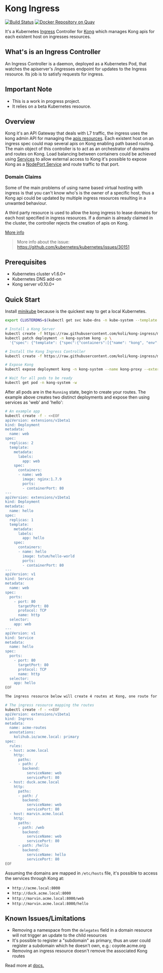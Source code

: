 # Kong Ingress

[![Build Status](https://travis-ci.org/koli/kong-ingress.svg?branch=master)](https://travis-ci.org/koli/kong-ingress)
[![Docker Repository on Quay](https://quay.io/repository/koli/kong-ingress/status "Docker Repository on Quay")](https://quay.io/repository/koli/kong-ingress)

It's a Kubernetes [Ingress](https://kubernetes.io/docs/concepts/services-networking/ingress/) Controller for [Kong](https://getkong.org/about) which manages Kong apis for each existent host on ingresses resources.

## What's is an Ingress Controller

An Ingress Controller is a daemon, deployed as a Kubernetes Pod, that watches the apiserver's /ingresses endpoint for updates to the Ingress resource. Its job is to satisfy requests for ingress.

## Important Note

- This is a work in progress project.
- It relies on a beta Kubernetes resource.

## Overview

Kong it's an API Gateway that deals with L7 traffic, the ingress uses the kong admin API for managing the [apis resources](https://getkong.org/docs/0.10.x/admin-api/#api-object). Each existent host on an ingress spec could map several apis on Kong enabling path based routing. The main object of this controller is to act as an orchestrator of domains and routes on Kong. Load balancing between containers could be achieved using [Services](https://kubernetes.io/docs/concepts/services-networking/service/) to allow external access to Kong it's possible to expose Kong as a [NodePort Service](https://kubernetes.io/docs/concepts/services-networking/service/#type-nodeport) and route traffic to that port.

### Domain Claims

Some of the main problems of using name based virtual hosting with ingress is that you can't know who's is the owner of a specific host, thus a Kong api could be updated by multiple ingress resources resulting in a unwanted behaviour.

A third party resource is used to allow the kong ingress to lease domains for each host specified in ingress resources. If a domain is already claimed in the cluster, the controller rejects the creation of apis on Kong.

[More info](./docs/domain-claims.md)

> More info about the issue: https://github.com/kubernetes/kubernetes/issues/30151

## Prerequisites

- Kubernetes cluster v1.6.0+
- Kubernetes DNS add-on
- Kong server v0.10.0+

## Quick Start

Install [minikube](https://github.com/kubernetes/minikube) because is the quickest way to get a local Kubernetes.

```bash
export CLUSTERDNS=$(kubectl get svc kube-dns -n kube-system --template {{.spec.clusterIP}})

# Install a Kong Server
kubectl create -f https://raw.githubusercontent.com/koli/kong-ingress/master/docs/examples/kong-server.yaml
kubectl patch deployment -n kong-system kong -p \
  '{"spec": {"template": {"spec":{"containers":[{"name": "kong", "env":[{"name": "KONG_DNS_RESOLVER", "value": '\"$CLUSTERDNS\"'}]}]}}}}'

# Install the Kong Ingress Controller
kubectl create -f https://raw.githubusercontent.com/koli/kong-ingress/master/docs/examples/kong-ingress.yaml

# Expose Kong
kubectl expose deployment kong -n kong-system --name kong-proxy --external-ip=$(minikube ip) --port 8000 --target-port 8000

# Wait for all pods to be ready
kubectl get pod -n kong-system -w
```

After all pods are in the `Running` state, begin to create your routes. The example above creates two distinct deployments and expose then using services as 'web' and 'hello':

```bash
# An example app
kubectl create -f - <<EOF
apiVersion: extensions/v1beta1
kind: Deployment
metadata:
  name: web
spec:
  replicas: 2
  template:
    metadata:
      labels:
        app: web
    spec:
      containers:
      - name: web
        image: nginx:1.7.9
        ports:
        - containerPort: 80
---
apiVersion: extensions/v1beta1
kind: Deployment
metadata:
  name: hello
spec:
  replicas: 1
  template:
    metadata:
      labels:
        app: hello
    spec:
      containers:
      - name: hello
        image: tutum/hello-world
        ports:
        - containerPort: 80
---
apiVersion: v1
kind: Service
metadata:
  name: web
spec:
  ports:
    - port: 80
      targetPort: 80
      protocol: TCP
      name: http
  selector:
    app: web
---
apiVersion: v1
kind: Service
metadata:
  name: hello
spec:
  ports:
    - port: 80
      targetPort: 80
      protocol: TCP
      name: http
  selector:
    app: hello
EOF

The ingress resource below will create 4 routes at Kong, one route for path:

# The ingress resource mapping the routes
kubectl create -f - <<EOF
apiVersion: extensions/v1beta1
kind: Ingress
metadata:
  name: acme-routes
  annotations:
    kolihub.io/acme.local: primary
spec:
  rules:
  - host: acme.local
    http:
      paths:
      - path: /
        backend:
          serviceName: web
          servicePort: 80
  - host: duck.acme.local
    http:
      paths:
      - path: /
        backend:
          serviceName: web
          servicePort: 80
  - host: marvin.acme.local
    http:
      paths:
      - path: /web
        backend:
          serviceName: web
          servicePort: 80
      - path: /hello
        backend:
          serviceName: hello
          servicePort: 80
EOF
```

Assuming the domains are mapped in `/etc/hosts` file, it's possible to access the services through Kong at:

- `http://acme.local:8000`
- `http://duck.acme.local:8000`
- `http://marvin.acme.local:8000/web`
- `http://marvin.acme.local:8000/hello`

## Known Issues/Limitations

- Removing a namespace from the `delegates` field in a domain resource will not trigger an update to the child resources
- It's possible to register a "subdomain" as primary, thus an user could register a subdomain which he doesn't own, e.g.: coyote.acme.org
- Removing an ingress resource doesn't remove the associated Kong routes

Read more at [docs.](./docs/README.md)
